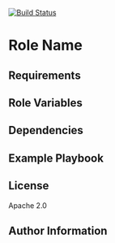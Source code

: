 [![Build Status](https://travis-ci.org/mixbytes/tank.ansible-promstack.svg?branch=master)](https://travis-ci.org/mixbytes/tank.ansible-promstack)

Role Name
=========


Requirements
------------


Role Variables
--------------


Dependencies
------------


Example Playbook
----------------

License
-------

Apache 2.0

Author Information
------------------

